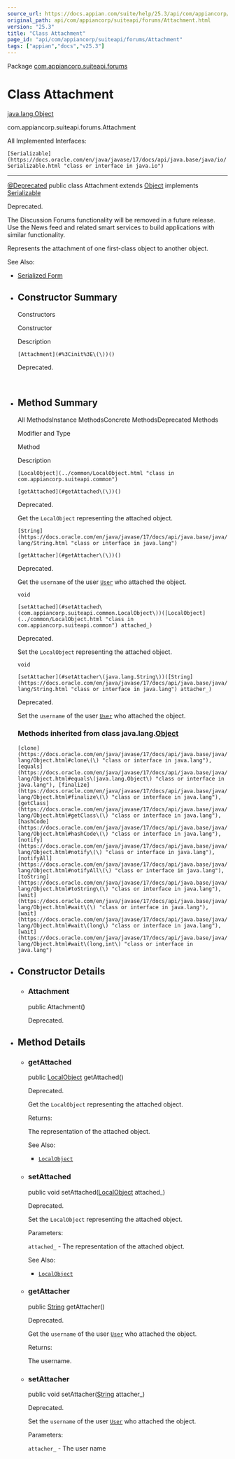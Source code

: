 ```yaml
---
source_url: https://docs.appian.com/suite/help/25.3/api/com/appiancorp/suiteapi/forums/Attachment.html
original_path: api/com/appiancorp/suiteapi/forums/Attachment.html
version: "25.3"
title: "Class Attachment"
page_id: "api/com/appiancorp/suiteapi/forums/Attachment"
tags: ["appian","docs","v25.3"]
---
```



Package [com.appiancorp.suiteapi.forums](package-summary.html)

# Class Attachment

[java.lang.Object](https://docs.oracle.com/en/java/javase/17/docs/api/java.base/java/lang/Object.html "class or interface in java.lang")

com.appiancorp.suiteapi.forums.Attachment

All Implemented Interfaces:

`[Serializable](https://docs.oracle.com/en/java/javase/17/docs/api/java.base/java/io/Serializable.html "class or interface in java.io")`

* * *

[@Deprecated](https://docs.oracle.com/en/java/javase/17/docs/api/java.base/java/lang/Deprecated.html "class or interface in java.lang") public class Attachment extends [Object](https://docs.oracle.com/en/java/javase/17/docs/api/java.base/java/lang/Object.html "class or interface in java.lang") implements [Serializable](https://docs.oracle.com/en/java/javase/17/docs/api/java.base/java/io/Serializable.html "class or interface in java.io")

Deprecated.

The Discussion Forums functionality will be removed in a future release. Use the News feed and related smart services to build applications with similar functionality.

Represents the attachment of one first-class object to another object.

See Also:

-   [Serialized Form](../../../../serialized-form.html#com.appiancorp.suiteapi.forums.Attachment)

-   ## Constructor Summary

    Constructors

    Constructor

    Description

    `[Attachment](#%3Cinit%3E\(\))()`

    Deprecated.

     

-   ## Method Summary

    All MethodsInstance MethodsConcrete MethodsDeprecated Methods

    Modifier and Type

    Method

    Description

    `[LocalObject](../common/LocalObject.html "class in com.appiancorp.suiteapi.common")`

    `[getAttached](#getAttached\(\))()`

    Deprecated.

    Get the `LocalObject` representing the attached object.

    `[String](https://docs.oracle.com/en/java/javase/17/docs/api/java.base/java/lang/String.html "class or interface in java.lang")`

    `[getAttacher](#getAttacher\(\))()`

    Deprecated.

    Get the `username` of the user [`User`](../personalization/User.html "class in com.appiancorp.suiteapi.personalization") who attached the object.

    `void`

    `[setAttached](#setAttached\(com.appiancorp.suiteapi.common.LocalObject\))([LocalObject](../common/LocalObject.html "class in com.appiancorp.suiteapi.common") attached_)`

    Deprecated.

    Set the `LocalObject` representing the attached object.

    `void`

    `[setAttacher](#setAttacher\(java.lang.String\))([String](https://docs.oracle.com/en/java/javase/17/docs/api/java.base/java/lang/String.html "class or interface in java.lang") attacher_)`

    Deprecated.

    Set the `username` of the user [`User`](../personalization/User.html "class in com.appiancorp.suiteapi.personalization") who attached the object.

    ### Methods inherited from class java.lang.[Object](https://docs.oracle.com/en/java/javase/17/docs/api/java.base/java/lang/Object.html "class or interface in java.lang")

    `[clone](https://docs.oracle.com/en/java/javase/17/docs/api/java.base/java/lang/Object.html#clone\(\) "class or interface in java.lang"), [equals](https://docs.oracle.com/en/java/javase/17/docs/api/java.base/java/lang/Object.html#equals\(java.lang.Object\) "class or interface in java.lang"), [finalize](https://docs.oracle.com/en/java/javase/17/docs/api/java.base/java/lang/Object.html#finalize\(\) "class or interface in java.lang"), [getClass](https://docs.oracle.com/en/java/javase/17/docs/api/java.base/java/lang/Object.html#getClass\(\) "class or interface in java.lang"), [hashCode](https://docs.oracle.com/en/java/javase/17/docs/api/java.base/java/lang/Object.html#hashCode\(\) "class or interface in java.lang"), [notify](https://docs.oracle.com/en/java/javase/17/docs/api/java.base/java/lang/Object.html#notify\(\) "class or interface in java.lang"), [notifyAll](https://docs.oracle.com/en/java/javase/17/docs/api/java.base/java/lang/Object.html#notifyAll\(\) "class or interface in java.lang"), [toString](https://docs.oracle.com/en/java/javase/17/docs/api/java.base/java/lang/Object.html#toString\(\) "class or interface in java.lang"), [wait](https://docs.oracle.com/en/java/javase/17/docs/api/java.base/java/lang/Object.html#wait\(\) "class or interface in java.lang"), [wait](https://docs.oracle.com/en/java/javase/17/docs/api/java.base/java/lang/Object.html#wait\(long\) "class or interface in java.lang"), [wait](https://docs.oracle.com/en/java/javase/17/docs/api/java.base/java/lang/Object.html#wait\(long,int\) "class or interface in java.lang")`

-   ## Constructor Details

    -   ### Attachment

        public Attachment()

        Deprecated.

-   ## Method Details

    -   ### getAttached

        public [LocalObject](../common/LocalObject.html "class in com.appiancorp.suiteapi.common") getAttached()

        Deprecated.

        Get the `LocalObject` representing the attached object.

        Returns:

        The representation of the attached object.

        See Also:

        -   [`LocalObject`](../common/LocalObject.html "class in com.appiancorp.suiteapi.common")

    -   ### setAttached

        public void setAttached([LocalObject](../common/LocalObject.html "class in com.appiancorp.suiteapi.common") attached\_)

        Deprecated.

        Set the `LocalObject` representing the attached object.

        Parameters:

        `attached_` - The representation of the attached object.

        See Also:

        -   [`LocalObject`](../common/LocalObject.html "class in com.appiancorp.suiteapi.common")

    -   ### getAttacher

        public [String](https://docs.oracle.com/en/java/javase/17/docs/api/java.base/java/lang/String.html "class or interface in java.lang") getAttacher()

        Deprecated.

        Get the `username` of the user [`User`](../personalization/User.html "class in com.appiancorp.suiteapi.personalization") who attached the object.

        Returns:

        The username.

    -   ### setAttacher

        public void setAttacher([String](https://docs.oracle.com/en/java/javase/17/docs/api/java.base/java/lang/String.html "class or interface in java.lang") attacher\_)

        Deprecated.

        Set the `username` of the user [`User`](../personalization/User.html "class in com.appiancorp.suiteapi.personalization") who attached the object.

        Parameters:

        `attacher_` - The user name